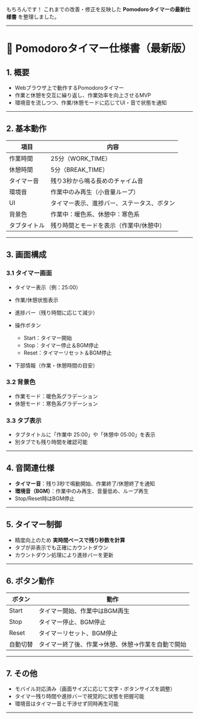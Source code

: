 もちろんです！
これまでの改善・修正を反映した **Pomodoroタイマーの最新仕様書** を整理しました。

---

# 📝 Pomodoroタイマー仕様書（最新版）

## 1. 概要

* Webブラウザ上で動作するPomodoroタイマー
* 作業と休憩を交互に繰り返し、作業効率を向上させるMVP
* 環境音を流しつつ、作業/休憩モードに応じてUI・音で状態を通知

---

## 2. 基本動作

| 項目     | 内容                    |
| ------ | --------------------- |
| 作業時間   | 25分（WORK_TIME）        |
| 休憩時間   | 5分（BREAK_TIME）        |
| タイマー音  | 残り3秒から鳴る長めのチャイム音      |
| 環境音    | 作業中のみ再生（小音量ループ）       |
| UI     | タイマー表示、進捗バー、ステータス、ボタン |
| 背景色    | 作業中：暖色系、休憩中：寒色系       |
| タブタイトル | 残り時間とモードを表示（作業中/休憩中）  |

---

## 3. 画面構成

### 3.1 タイマー画面

* タイマー表示（例：25:00）
* 作業/休憩状態表示
* 進捗バー（残り時間に応じて減少）
* 操作ボタン

  * Start：タイマー開始
  * Stop：タイマー停止＆BGM停止
  * Reset：タイマーリセット＆BGM停止
* 下部情報（作業・休憩時間の目安）

### 3.2 背景色

* 作業モード：暖色系グラデーション
* 休憩モード：寒色系グラデーション

### 3.3 タブ表示

* タブタイトルに「作業中 25:00」や「休憩中 05:00」を表示
* 別タブでも残り時間を確認可能

---

## 4. 音関連仕様

* **タイマー音**：残り3秒で鳴動開始、作業終了/休憩終了を通知
* **環境音（BGM）**：作業中のみ再生、音量低め、ループ再生
* Stop/Reset時はBGM停止

---

## 5. タイマー制御

* 精度向上のため **実時間ベースで残り秒数を計算**
* タブが非表示でも正確にカウントダウン
* カウントダウン処理により進捗バーを更新

---

## 6. ボタン動作

| ボタン   | 動作                        |
| ----- | ------------------------- |
| Start | タイマー開始、作業中はBGM再生          |
| Stop  | タイマー停止、BGM停止              |
| Reset | タイマーリセット、BGM停止            |
| 自動切替  | タイマー終了後、作業→休憩、休憩→作業を自動で開始 |

---

## 7. その他

* モバイル対応済み（画面サイズに応じて文字・ボタンサイズを調整）
* タイマー残り時間や進捗バーで視覚的に状態を把握可能
* 環境音はタイマー音と干渉せず同時再生可能

---
